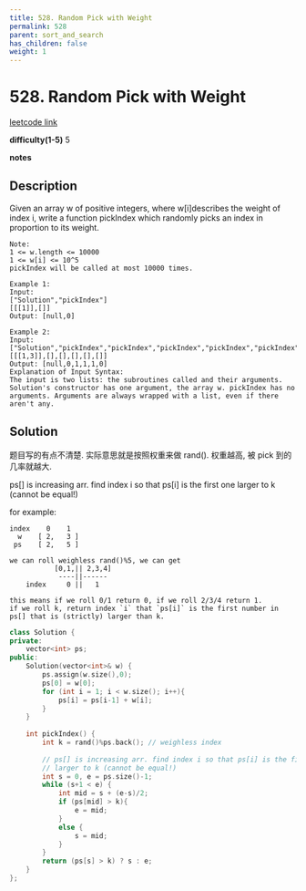 ```yaml
---
title: 528. Random Pick with Weight
permalink: 528
parent: sort_and_search
has_children: false
weight: 1
---
```

# 528. Random Pick with Weight
[leetcode link](https://leetcode.com/problems/random-pick-with-weight/)

**difficulty(1-5)** 
5

**notes**   


## Description
Given an array w of positive integers, where w[i]describes the weight of index i, write a function pickIndex which randomly picks an index in proportion to its weight.
```
Note:
1 <= w.length <= 10000
1 <= w[i] <= 10^5
pickIndex will be called at most 10000 times.

Example 1:
Input: 
["Solution","pickIndex"]
[[[1]],[]]
Output: [null,0]

Example 2:
Input: 
["Solution","pickIndex","pickIndex","pickIndex","pickIndex","pickIndex"]
[[[1,3]],[],[],[],[],[]]
Output: [null,0,1,1,1,0]
Explanation of Input Syntax:
The input is two lists: the subroutines called and their arguments. Solution's constructor has one argument, the array w. pickIndex has no arguments. Arguments are always wrapped with a list, even if there aren't any.
```


## Solution

题目写的有点不清楚. 实际意思就是按照权重来做 rand(). 权重越高, 被 pick 到的几率就越大.

        
ps[] is increasing arr. find index i so that ps[i] is the first one larger to k (cannot be equal!) 

for example:
```
index    0    1 
  w    [ 2,   3 ]
 ps    [ 2,   5 ]

we can roll weighless rand()%5, we can get 
           [0,1,|| 2,3,4]
            ----||------
    index     0 ||   1 

this means if we roll 0/1 return 0, if we roll 2/3/4 return 1. 
if we roll k, return index `i` that `ps[i]` is the first number in ps[] that is (strictly) larger than k. 

```

```c++
class Solution {
private: 
    vector<int> ps;
public:
    Solution(vector<int>& w) {
        ps.assign(w.size(),0);
        ps[0] = w[0];
        for (int i = 1; i < w.size(); i++){
            ps[i] = ps[i-1] + w[i];
        }
    }
    
    int pickIndex() {
        int k = rand()%ps.back(); // weighless index
        
        // ps[] is increasing arr. find index i so that ps[i] is the first one
        // larger to k (cannot be equal!) 
        int s = 0, e = ps.size()-1;
        while (s+1 < e) {
            int mid = s + (e-s)/2;
            if (ps[mid] > k){
                e = mid;
            }
            else {
                s = mid;
            }
        }
        return (ps[s] > k) ? s : e;
    }
};
```


